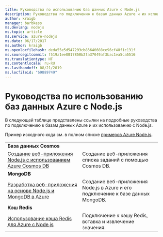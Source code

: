 ```yaml
---
title: Руководства по использованию баз данных Azure с Node.js
description: Руководства по подключению к базам данных Azure и их использованию с Node.js.
author: kraigb
manager: barbkess
ms.devlang: nodejs
ms.topic: article
ms.service: azure-nodejs
ms.date: 06/17/2017
ms.author: kraigb
ms.openlocfilehash: deda55e5d547293cb83640608ce96cf48f1c131f
ms.sourcegitcommit: f519a1ee8017850b2fa37049af3bac1ea5ca5516
ms.translationtype: HT
ms.contentlocale: ru-RU
ms.lasthandoff: 08/21/2019
ms.locfileid: "69889749"
---
```

# <a name="tutorials-for-using-azure-databases-with-nodejs"></a>Руководства по использованию баз данных Azure с Node.js

В следующей таблице представлены ссылки на подробные руководства по подключению к базам данных Azure и их использованию с Node.js. 

Пример исходного кода см. в полном списке [примеров Azure Node.js](https://azure.microsoft.com/resources/samples/?term=nodejs).

| | |
|---|---|
| **База данных Cosmos** ||
| [Создание веб-приложения Node.js с использованием Azure Cosmos DB](/azure/documentdb/documentdb-nodejs-application?toc=/azure/javascript/toc.json&bc=/azure/javascript/breadcrumb/toc.json) | Создание веб-приложения списка заданий с помощью Cosmos DB.  |
| **MongoDB** ||
| [Разработка веб-приложения на основе Node.js и MongoDB в Azure](/azure/app-service-web/app-service-web-tutorial-nodejs-mongodb-app?toc=/azure/javascript/toc.json&bc=/azure/javascript/breadcrumb/toc.json) | Создание веб-приложения Node.js в Azure и его подключение к базе данных MongoDB.  |
| **Кэш Redis** | |
| [Использование кэша Redis для Azure с Node.js](/azure/redis-cache/cache-nodejs-get-started?toc=/azure/javascript/toc.json&bc=/azure/javascript/breadcrumb/toc.json) | Подключение к кэшу Redis, вставка и извлечение значения.

